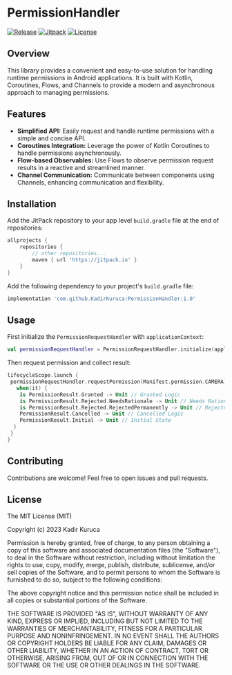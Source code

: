 # PermissionHandler
[![Release](https://img.shields.io/github/v/release/KadirKuruca/PermissionHandler)](https://github.com/KadirKuruca/PermissionHandler/releases/tag/1.0)
[![Jitpack](https://jitpack.io/v/KadirKuruca/PermissionHandler.svg)](https://jitpack.io/#KadirKuruca/PermissionHandler)
[![License](https://img.shields.io/badge/License-MIT-blue.svg)](https://opensource.org/licenses/MIT)

## Overview

This library provides a convenient and easy-to-use solution for handling runtime permissions in Android applications. It is built with Kotlin, Coroutines, Flows, and Channels to provide a modern and asynchronous approach to managing permissions.

## Features

- **Simplified API:** Easily request and handle runtime permissions with a simple and concise API.
- **Coroutines Integration:** Leverage the power of Kotlin Coroutines to handle permissions asynchronously.
- **Flow-based Observables:** Use Flows to observe permission request results in a reactive and streamlined manner.
- **Channel Communication:** Communicate between components using Channels, enhancing communication and flexibility.

## Installation

Add the JitPack repository to your app level `build.gradle` file at the end of repositories:

```gradle
allprojects {
    repositories {
        // other repositories...
        maven { url 'https://jitpack.io' }
    }
}
```

Add the following dependency to your project's `build.gradle` file:

```gradle
implementation 'com.github.KadirKuruca:PermissionHandler:1.0'
```

## Usage
First initialize the `PermissionRequestHandler` with `applicationContext`:
```kotlin
val permissionRequestHandler = PermissionRequestHandler.initialize(applicationContext)
```
Then request permission and collect result:
```kotlin
lifecycleScope.launch {
 permissionRequestHandler.requestPermission(Manifest.permission.CAMERA).collect {
   when(it) {
    is PermissionResult.Granted -> Unit // Granted Logic
    is PermissionResult.Rejected.NeedsRationale -> Unit // Needs Rationale Logic
    is PermissionResult.Rejected.RejectedPermanently -> Unit // Rejected Permanently Logic
    PermissionResult.Cancelled -> Unit // Cancelled Logic
    PermissionResult.Initial -> Unit // Initial State
  }
 }
}
```
## Contributing

Contributions are welcome! Feel free to open issues and pull requests.



## License
 
The MIT License (MIT)

Copyright (c) 2023 Kadir Kuruca

Permission is hereby granted, free of charge, to any person obtaining a copy of this software and associated documentation files (the "Software"), to deal in the Software without restriction, including without limitation the rights to use, copy, modify, merge, publish, distribute, sublicense, and/or sell copies of the Software, and to permit persons to whom the Software is furnished to do so, subject to the following conditions:

The above copyright notice and this permission notice shall be included in all copies or substantial portions of the Software.

THE SOFTWARE IS PROVIDED "AS IS", WITHOUT WARRANTY OF ANY KIND, EXPRESS OR IMPLIED, INCLUDING BUT NOT LIMITED TO THE WARRANTIES OF MERCHANTABILITY, FITNESS FOR A PARTICULAR PURPOSE AND NONINFRINGEMENT. IN NO EVENT SHALL THE AUTHORS OR COPYRIGHT HOLDERS BE LIABLE FOR ANY CLAIM, DAMAGES OR OTHER LIABILITY, WHETHER IN AN ACTION OF CONTRACT, TORT OR OTHERWISE, ARISING FROM, OUT OF OR IN CONNECTION WITH THE SOFTWARE OR THE USE OR OTHER DEALINGS IN THE SOFTWARE.
